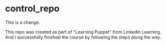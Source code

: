 # control_repo

This is a change.

This repo was created as part of "Learning Puppet" from Linkedin Learning. And I successfully finished the course by following the steps along the way.
